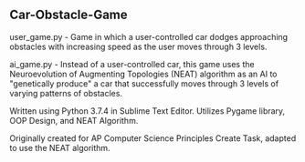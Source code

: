 ## Car-Obstacle-Game
user_game.py - Game in which a user-controlled car dodges approaching obstacles with increasing speed as the user moves through 3 levels.

ai_game.py - Instead of a user-controlled car, this game uses the Neuroevolution of Augmenting Topologies (NEAT) algorithm as an AI to "genetically produce" a car that successfully moves through 3 levels of varying patterns of obstacles.

Written using Python 3.7.4 in Sublime Text Editor. Utilizes Pygame library, OOP Design, and NEAT Algorithm.

Originally created for AP Computer Science Principles Create Task, adapted to use the NEAT algorithm.
